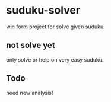 # suduku-solver
win form project for solve given suduku.

## not solve yet
only solve or help on very easy suduku.

## Todo
need new analysis!
